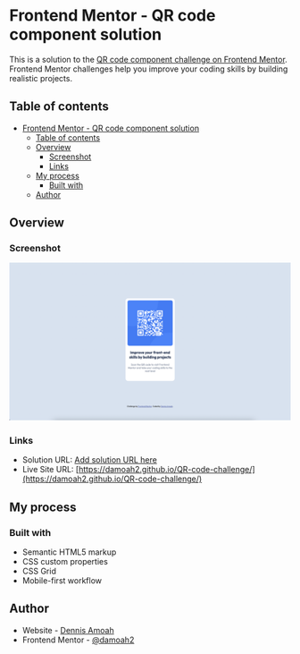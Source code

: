 # Frontend Mentor - QR code component solution

This is a solution to the [QR code component challenge on Frontend Mentor](https://www.frontendmentor.io/challenges/qr-code-component-iux_sIO_H). Frontend Mentor challenges help you improve your coding skills by building realistic projects.

## Table of contents

- [Frontend Mentor - QR code component solution](#frontend-mentor---qr-code-component-solution)
  - [Table of contents](#table-of-contents)
  - [Overview](#overview)
    - [Screenshot](#screenshot)
    - [Links](#links)
  - [My process](#my-process)
    - [Built with](#built-with)
  - [Author](#author)

## Overview

### Screenshot

![Screenshot of Website](https://raw.githubusercontent.com/damoah2/QR-code-challenge/main/images/screenshot.png)

### Links

- Solution URL: [Add solution URL here](https://your-solution-url.com)
- Live Site URL: [https://damoah2.github.io/QR-code-challenge/](https://damoah2.github.io/QR-code-challenge/)

## My process

### Built with

- Semantic HTML5 markup
- CSS custom properties
- CSS Grid
- Mobile-first workflow

## Author

- Website - [Dennis Amoah](https://github.com/damoah2)
- Frontend Mentor - [@damoah2](https://www.frontendmentor.io/profile/damoah2)
